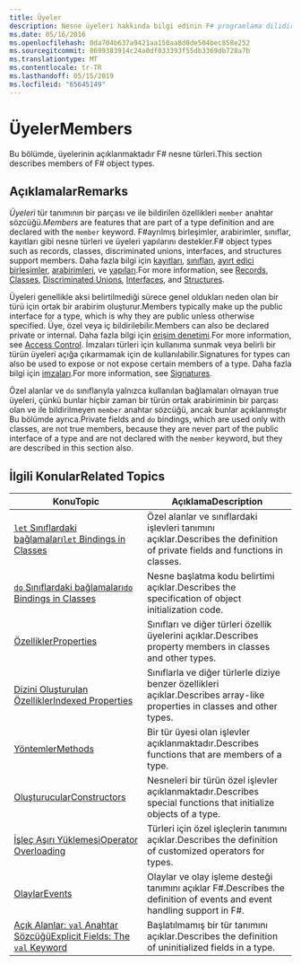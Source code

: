 ```yaml
---
title: Üyeler
description: Nesne üyeleri hakkında bilgi edinin F# programlama dilidir.
ms.date: 05/16/2016
ms.openlocfilehash: 0da704b637a9421aa150aa8d8de504bec858e252
ms.sourcegitcommit: 8699383914c24a0df033393f55db3369db728a7b
ms.translationtype: MT
ms.contentlocale: tr-TR
ms.lasthandoff: 05/15/2019
ms.locfileid: "65645149"
---
```

# <a name="members"></a><span data-ttu-id="e397a-103">Üyeler</span><span class="sxs-lookup"><span data-stu-id="e397a-103">Members</span></span>

<span data-ttu-id="e397a-104">Bu bölümde, üyelerinin açıklanmaktadır F# nesne türleri.</span><span class="sxs-lookup"><span data-stu-id="e397a-104">This section describes members of F# object types.</span></span>

## <a name="remarks"></a><span data-ttu-id="e397a-105">Açıklamalar</span><span class="sxs-lookup"><span data-stu-id="e397a-105">Remarks</span></span>

<span data-ttu-id="e397a-106">*Üyeleri* tür tanımının bir parçası ve ile bildirilen özellikleri `member` anahtar sözcüğü.</span><span class="sxs-lookup"><span data-stu-id="e397a-106">*Members* are features that are part of a type definition and are declared with the `member` keyword.</span></span> <span data-ttu-id="e397a-107">F#ayrılmış birleşimler, arabirimler, sınıflar, kayıtları gibi nesne türleri ve üyeleri yapılarını destekler.</span><span class="sxs-lookup"><span data-stu-id="e397a-107">F# object types such as records, classes, discriminated unions, interfaces, and structures support members.</span></span> <span data-ttu-id="e397a-108">Daha fazla bilgi için [kayıtları](../records.md), [sınıfları](../classes.md), [ayırt edici birleşimler](../discriminated-Unions.md), [arabirimleri](../interfaces.md), ve [yapıları](../structures.md).</span><span class="sxs-lookup"><span data-stu-id="e397a-108">For more information, see [Records](../records.md), [Classes](../classes.md), [Discriminated Unions](../discriminated-Unions.md), [Interfaces](../interfaces.md), and [Structures](../structures.md).</span></span>

<span data-ttu-id="e397a-109">Üyeleri genellikle aksi belirtilmediği sürece genel oldukları neden olan bir türü için ortak bir arabirim oluşturur.</span><span class="sxs-lookup"><span data-stu-id="e397a-109">Members typically make up the public interface for a type, which is why they are public unless otherwise specified.</span></span> <span data-ttu-id="e397a-110">Üye, özel veya iç bildirilebilir.</span><span class="sxs-lookup"><span data-stu-id="e397a-110">Members can also be declared private or internal.</span></span> <span data-ttu-id="e397a-111">Daha fazla bilgi için [erişim denetimi](../access-Control.md).</span><span class="sxs-lookup"><span data-stu-id="e397a-111">For more information, see [Access Control](../access-Control.md).</span></span> <span data-ttu-id="e397a-112">İmzaları türleri için kullanıma sunmak veya belirli bir türün üyeleri açığa çıkarmamak için de kullanılabilir.</span><span class="sxs-lookup"><span data-stu-id="e397a-112">Signatures for types can also be used to expose or not expose certain members of a type.</span></span> <span data-ttu-id="e397a-113">Daha fazla bilgi için [imzaları](../signatures.md).</span><span class="sxs-lookup"><span data-stu-id="e397a-113">For more information, see [Signatures](../signatures.md).</span></span>

<span data-ttu-id="e397a-114">Özel alanlar ve `do` sınıflarıyla yalnızca kullanılan bağlamaları olmayan true üyeleri, çünkü bunlar hiçbir zaman bir türün ortak arabiriminin bir parçası olan ve ile bildirilmeyen `member` anahtar sözcüğü, ancak bunlar açıklanmıştır Bu bölümde ayrıca.</span><span class="sxs-lookup"><span data-stu-id="e397a-114">Private fields and `do` bindings, which are used only with classes, are not true members, because they are never part of the public interface of a type and are not declared with the `member` keyword, but they are described in this section also.</span></span>

## <a name="related-topics"></a><span data-ttu-id="e397a-115">İlgili Konular</span><span class="sxs-lookup"><span data-stu-id="e397a-115">Related Topics</span></span>

|<span data-ttu-id="e397a-116">Konu</span><span class="sxs-lookup"><span data-stu-id="e397a-116">Topic</span></span>|<span data-ttu-id="e397a-117">Açıklama</span><span class="sxs-lookup"><span data-stu-id="e397a-117">Description</span></span>|
|-----|-----------|
|[<span data-ttu-id="e397a-118">`let` Sınıflardaki bağlamaları</span><span class="sxs-lookup"><span data-stu-id="e397a-118">`let` Bindings in Classes</span></span>](let-bindings-in-classes.md)|<span data-ttu-id="e397a-119">Özel alanlar ve sınıflardaki işlevleri tanımını açıklar.</span><span class="sxs-lookup"><span data-stu-id="e397a-119">Describes the definition of private fields and functions in classes.</span></span>|
|[<span data-ttu-id="e397a-120">`do` Sınıflardaki bağlamaları</span><span class="sxs-lookup"><span data-stu-id="e397a-120">`do` Bindings in Classes</span></span>](do-bindings-in-classes.md)|<span data-ttu-id="e397a-121">Nesne başlatma kodu belirtimi açıklar.</span><span class="sxs-lookup"><span data-stu-id="e397a-121">Describes the specification of object initialization code.</span></span>|
|[<span data-ttu-id="e397a-122">Özellikler</span><span class="sxs-lookup"><span data-stu-id="e397a-122">Properties</span></span>](properties.md)|<span data-ttu-id="e397a-123">Sınıfları ve diğer türleri özellik üyelerini açıklar.</span><span class="sxs-lookup"><span data-stu-id="e397a-123">Describes property members in classes and other types.</span></span>|
|[<span data-ttu-id="e397a-124">Dizini Oluşturulan Özellikler</span><span class="sxs-lookup"><span data-stu-id="e397a-124">Indexed Properties</span></span>](indexed-properties.md)|<span data-ttu-id="e397a-125">Sınıflarla ve diğer türlerle diziye benzer özellikleri açıklar.</span><span class="sxs-lookup"><span data-stu-id="e397a-125">Describes array-like properties in classes and other types.</span></span>|
|[<span data-ttu-id="e397a-126">Yöntemler</span><span class="sxs-lookup"><span data-stu-id="e397a-126">Methods</span></span>](methods.md)|<span data-ttu-id="e397a-127">Bir tür üyesi olan işlevler açıklanmaktadır.</span><span class="sxs-lookup"><span data-stu-id="e397a-127">Describes functions that are members of a type.</span></span>|
|[<span data-ttu-id="e397a-128">Oluşturucular</span><span class="sxs-lookup"><span data-stu-id="e397a-128">Constructors</span></span>](constructors.md)|<span data-ttu-id="e397a-129">Nesneleri bir türün özel işlevler açıklanmaktadır.</span><span class="sxs-lookup"><span data-stu-id="e397a-129">Describes special functions that initialize objects of a type.</span></span>|
|[<span data-ttu-id="e397a-130">İşleç Aşırı Yüklemesi</span><span class="sxs-lookup"><span data-stu-id="e397a-130">Operator Overloading</span></span>](../operator-overloading.md)|<span data-ttu-id="e397a-131">Türleri için özel işleçlerin tanımını açıklar.</span><span class="sxs-lookup"><span data-stu-id="e397a-131">Describes the definition of customized operators for types.</span></span>|
|[<span data-ttu-id="e397a-132">Olaylar</span><span class="sxs-lookup"><span data-stu-id="e397a-132">Events</span></span>](events.md)|<span data-ttu-id="e397a-133">Olaylar ve olay işleme desteği tanımını açıklar F#.</span><span class="sxs-lookup"><span data-stu-id="e397a-133">Describes the definition of events and event handling support in F#.</span></span>|
|[<span data-ttu-id="e397a-134">Açık Alanlar: `val` Anahtar Sözcüğü</span><span class="sxs-lookup"><span data-stu-id="e397a-134">Explicit Fields: The `val` Keyword</span></span>](explicit-fields-the-val-keyword.md)|<span data-ttu-id="e397a-135">Başlatılmamış bir tür tanımını açıklar.</span><span class="sxs-lookup"><span data-stu-id="e397a-135">Describes the definition of uninitialized fields in a type.</span></span>|
